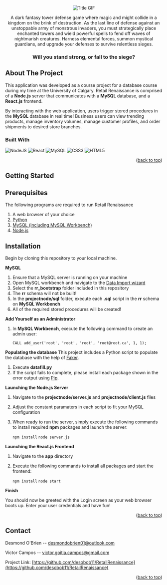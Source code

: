 
<a id="readme-top"></a>





<br />
<div align="center">
  <a href="https://github.com/NickSavino/SiegeAndSorcery">
  </a>
  


![Title GIF](https://github.com/user-attachments/assets/afd1cb5b-125f-48f6-a3c5-f851bc71d018)




  <p align="center">
A dark fantasy tower defense game where magic and might collide in a kingdom on the brink of destruction. As the last line of defense against an unstoppable army of monstrous invaders, you must strategically place enchanted towers and wield powerful spells to fend off waves of nightmarish creatures. Harness elemental forces, summon mystical guardians, and upgrade your defenses to survive relentless sieges. 
  
### **Will you stand strong, or fall to the siege?**
  </p>
</div>





## About The Project

This application was developed as a course project for a database course during my time at the University of Calgary. Retail Renaissance is comprised of a **Node.js** server that communicates with a **MySQL** database, and a **React.js** frontend.

By interacting with the web application, users trigger stored procedures in the **MySQL** database in real time! Business users can view trending products, manage inventory volumes, manage customer profiles, and order shipments to desired store branches.

### Built With

![NodeJS](https://img.shields.io/badge/node.js-6DA55F?style=for-the-badge&logo=node.js&logoColor=white)
![React](https://img.shields.io/badge/react-%2320232a.svg?style=for-the-badge&logo=react&logoColor=%2361DAFB)
![MySQL](https://img.shields.io/badge/mysql-4479A1.svg?style=for-the-badge&logo=mysql&logoColor=white)
![CSS3](https://img.shields.io/badge/css3-%231572B6.svg?style=for-the-badge&logo=css3&logoColor=white)
![HTML5](https://img.shields.io/badge/html5-%23E34F26.svg?style=for-the-badge&logo=html5&logoColor=white)

<p align="right">(<a href="#readme-top">back to top</a>)</p>




## Getting Started


## Prerequisites

The following programs are required to run Retail Renaissance

1. A web browser of your choice
2. [Python](https://www.python.org/downloads/)
3. [MySQL (including MySQL Workbench)](https://dev.mysql.com/downloads/workbench/)
4. [Node.js](https://nodejs.org/en)

## Installation

Begin by cloning this repository to your local machine.

**MySQL**
1. Ensure that a MySQL server is running on your machine
2. Open MySQL workbench and navigate to the [Data Import wizard](https://dev.mysql.com/doc/workbench/en/wb-admin-export-import-management.html)
3. Select the **rr_bootstrap** folder included in this repository
4. The **rr** schema will not be built!
5. In the **projectnode/sql** folder, execute each **.sql** script in the **rr** schema on **MySQL Workbench**
6. All of the required stored procedures will be created!

**Add Yourself as an Administrator**
1. In **MySQL Workbench**, execute the following command to create an admin user:

    `CALL add_user('root', 'root', 'root', 'root@root.ca', 1, 1);`

**Populating the database**
This project includes a Python script to populate the database with the help of [Faker](https://faker.readthedocs.io/en/master/).
1. Execute **datafill.py**
2. If the script fails to complete, please install each package shown in the error output using [Pip](https://pypi.org/project/pip/).

**Launching the Node.js Server**
1. Navigate to the **projectnode/server.js** and **projectnode/client.js** files
2. Adjust the constant paramaters in each script to fit your MySQL configuration
3. When ready to run the server, simply execute the following commands to install required **npm** packages and launch the server:

    `npm install`
    `node server.js`

**Launching the React.js Frontend**
1. Navigate to the **app** directory
2. Execute the following commands to install all packages and start the frontend:

    `npm install`
    `node start`

**Finish**

You should now be greeted with the Login screen as your web browser boots up. Enter your user credentials and have fun!
<p align="right">(<a href="#readme-top">back to top</a>)</p>







## Contact

Desmond O'Brien -- desmondobrien01@outlook.com

Victor Campos -- victor.goitia.campos@gmail.com 


Project Link: [https://github.com/desobob11/RetailRenaissance](https://github.com/desobob11/RetailRenaissance)

<p align="right">(<a href="#readme-top">back to top</a>)</p>

